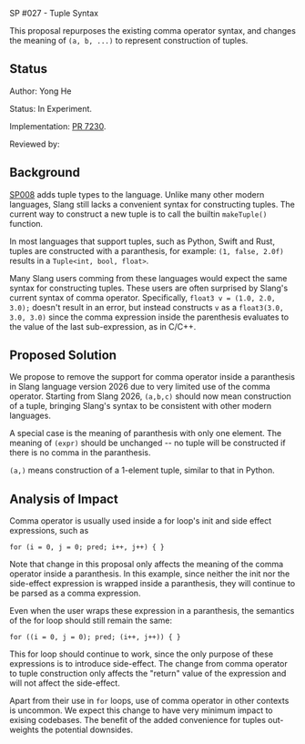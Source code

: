 SP #027 - Tuple Syntax

This proposal repurposes the existing comma operator syntax, and changes the meaning of
`(a, b, ...)` to represent construction of tuples.

Status
------

Author: Yong He

Status: In Experiment.

Implementation: [PR 7230](https://github.com/shader-slang/slang/pull/7230).

Reviewed by: 


Background
-----------

[SP008](008-tuples.md) adds tuple types to the language. Unlike many other modern languages,
Slang still lacks a convenient syntax for constructing tuples. The current way to construct
a new tuple is to call the builtin `makeTuple()` function.

In most languages that support tuples, such as Python, Swift and Rust, tuples are constructed
with a paranthesis, for example: `(1, false, 2.0f)` results in a `Tuple<int, bool, float>`.

Many Slang users comming from these languages would expect the same syntax for constructing
tuples. These users are often surprised by Slang's current syntax of comma operator.
Specifically, `float3 v = (1.0, 2.0, 3.0);` doesn't result in an error, but instead constructs
`v` as a `float3(3.0, 3.0, 3.0)` since the comma expression inside the parenthesis evaluates
to the value of the last sub-expression, as in C/C++.

Proposed Solution
---------

We propose to remove the support for comma operator inside a paranthesis in Slang language
version 2026 due to very limited use of the comma operator. Starting from Slang 2026,
`(a,b,c)` should now mean construction of a tuple, bringing Slang's syntax to be consistent with
other modern languages.

A special case is the meaning of paranthesis with only one element. The meaning of `(expr)` should
be unchanged -- no tuple will be constructed if there is no comma in the paranthesis.

`(a,)` means construction of a 1-element tuple, similar to that in Python.

Analysis of Impact
---------

Comma operator is usually used inside a for loop's init and side effect expressions, such as

```
for (i = 0, j = 0; pred; i++, j++) { }
```

Note that change in this proposal only affects the meaning of the comma operator inside a paranthesis.
In this example, since neither the init nor the side-effect expression is wrapped inside a paranthesis,
they will continue to be parsed as a comma expression.

Even when the user wraps these expression in a paranthesis, the semantics of the for loop
should still remain the same:

```
for ((i = 0, j = 0); pred; (i++, j++)) { }
```

This for loop should continue to work, since the only purpose of these expressions is to introduce
side-effect. The change from comma operator to tuple construction only affects the "return" value
of the expression and will not affect the side-effect.

Apart from their use in `for` loops, use of comma operator in other contexts is uncommon. We expect
this change to have very minimum impact to exising codebases. The benefit of the added convenience
for tuples out-weights the potential downsides.